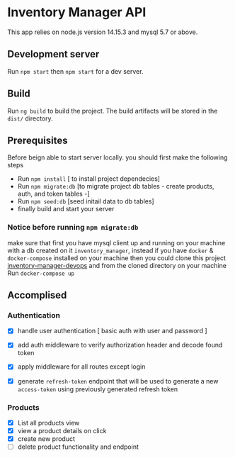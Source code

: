 # Inventory Manager API

This app relies on node.js version 14.15.3 and mysql 5.7 or above. 

## Development server

Run `npm start` then `npm start` for a dev server. 

## Build

Run `ng build` to build the project. The build artifacts will be stored in the `dist/` directory.


## Prerequisites 

Before beign able to start server locally. you should first make the following steps
- Run `npm install` [ to install project dependecies]
- Run `npm migrate:db` [to migrate project db tables - create products, auth, and token tables -]
- Run `npm seed:db` [seed initail data to db tables] 
- finally build and start your server

### Notice before running `npm migrate:db` 
make sure that first you have mysql client up and running on your machine with a db created on it `inventory_manager`,
instead if you have `docker` & `docker-compose` installed on your machine then you could clone this project [inventory-manager-devops](https://github.com/aymanaladdin/inventory-manager-devops) and from the cloned directory on your machine Run `docker-compose up`  



## Accomplised

### Authentication 
- [x] handle user authentication [ basic auth with user and password ]
- [x] add auth middleware to verify authorization header and decode found token
- [x] apply middleware for all routes except login
- [x] generate `refresh-token` endpoint that will be used to generate a new `access-token` using previously generated refresh token


### Products
- [x] List all products view 
- [x] view a product details on click
- [x] create new product
- [ ] delete product functionality and endpoint
